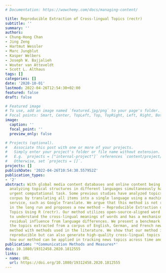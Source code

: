 ```yaml
---
# Documentation: https://wowchemy.com/docs/managing-content/

title: Reproducible Extraction of Cross-lingual Topics (rectr)
subtitle: ''
summary: ''
authors:
- Chung-Hong Chan
- Jing Zeng
- Hartmut Wessler
- Marc Jungblut
- Kasper Welbers
- Joseph W. Bajjalieh
- Wouter van Atteveldt
- Scott L. Althaus
tags: []
categories: []
date: '2020-10-01'
lastmod: 2022-04-26T12:54:30+02:00
featured: false
draft: false

# Featured image
# To use, add an image named `featured.jpg/png` to your page's folder.
# Focal points: Smart, Center, TopLeft, Top, TopRight, Left, Right, BottomLeft, Bottom, BottomRight.
image:
  caption: ''
  focal_point: ''
  preview_only: false

# Projects (optional).
#   Associate this post with one or more of your projects.
#   Simply enter your project's folder or file name without extension.
#   E.g. `projects = ["internal-project"]` references `content/project/deep-learning/index.md`.
#   Otherwise, set `projects = []`.
projects: []
publishDate: '2022-04-26T10:54:30.557952Z'
publication_types:
- '2'
abstract: With global media content databases and online content being available,
  analyzing topical structures in different languages simultaneously has become an
  urgent computational task. Some previous studies have analyzed topics in a multilingual
  corpus by translating all items into a single language using a machine translation
  service, such as Google Translate. We argue that this method is not reproducible
  in the long run and proposes a new method – Reproducible Extraction of Cross-lingual
  Topics Using R (rectr). Our method utilizes open-source-aligned word embeddings
  to understand the cross-lingual meanings of words and has a mechanism to normalize
  residual influence from language differences. We present a benchmark that compares
  the topics extracted from a corpus of English, German, and French news using our
  method with methods used in the literature. We show that our method is not only
  reproducible but can also generate high-quality cross-lingual topics. We demonstrate
  how our method can be applied in tracking news topics across time and languages.
publication: '*Communication Methods and Measures*'
doi: 10.1080/19312458.2020.1812555
links:
- name: URL
  url: https://doi.org/10.1080/19312458.2020.1812555
---
```

